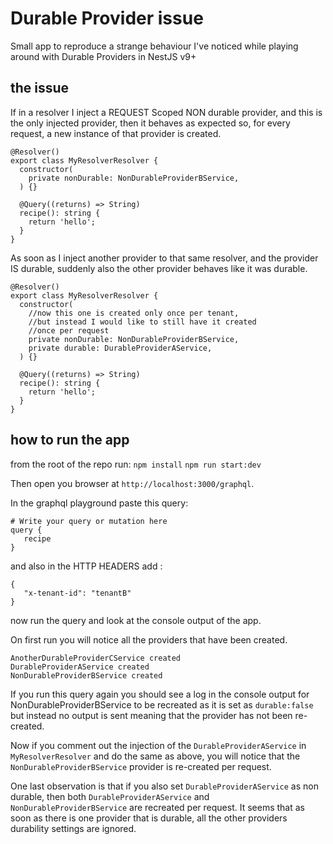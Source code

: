 # Durable Provider issue

Small app to reproduce a strange behaviour I've noticed while playing around with Durable Providers in NestJS v9+

## the issue
If in a resolver I inject a REQUEST Scoped NON durable provider, and this is the only injected provider, then it behaves as expected so, for every request, a new instance of that provider is created.

```
@Resolver()
export class MyResolverResolver {
  constructor(
    private nonDurable: NonDurableProviderBService,
  ) {}

  @Query((returns) => String)
  recipe(): string {
    return 'hello';
  }
}
```

As soon as I inject another provider to that same resolver, and the provider IS durable, suddenly also the other provider behaves like it was durable.

```
@Resolver()
export class MyResolverResolver {
  constructor(
    //now this one is created only once per tenant, 
    //but instead I would like to still have it created 
    //once per request
    private nonDurable: NonDurableProviderBService,
    private durable: DurableProviderAService,
  ) {}

  @Query((returns) => String)
  recipe(): string {
    return 'hello';
  }
}
```

## how to run the app

from the root of the repo run:
`npm install`
`npm run start:dev`

Then open you browser at `http://localhost:3000/graphql`.

In the graphql playground paste this query:

```
# Write your query or mutation here
query {
   recipe
}
```

and also in the HTTP HEADERS add :

```
{
   "x-tenant-id": "tenantB"
}
```

now run the query and look at the console output of the app.

On first run you will notice all the providers that have been created.
```
AnotherDurableProviderCService created
DurableProviderAService created
NonDurableProviderBService created
```

If you run this query again you should see a log in the console output for NonDurableProviderBService to be recreated as it is set as `durable:false`
but instead no output is sent meaning that the provider has not been re-created.


Now if you comment out the injection of the `DurableProviderAService` in `MyResolverResolver` and do the same as above, you will notice that the `NonDurableProviderBService` provider is re-created per request.


One last observation is that if you also set  `DurableProviderAService` as non durable, then both `DurableProviderAService` and `NonDurableProviderBService` are recreated per request. 
It seems that as soon as there is one provider that is durable, all the other providers durability settings are ignored.


